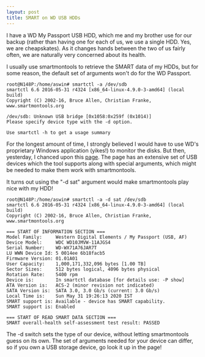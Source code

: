 ```yaml
---
layout: post
title: SMART on WD USB HDDs
---
```


I have a WD My Passport USB HDD, which me and my brother use for our backup
(rather than having one for each of us, we use a single HDD. Yes, we are
cheapskates). As it changes hands between the two of us fairly often, we
are naturally very concerned about its health.

I usually use smartmontools to retrieve the SMART data of my HDDs, but for
some reason, the default set of arguments won't do for the WD Passport.

    root@N148P:/home/aswin# smartctl -a /dev/sdb
    smartctl 6.6 2016-05-31 r4324 [x86_64-linux-4.9.0-3-amd64] (local build)
    Copyright (C) 2002-16, Bruce Allen, Christian Franke, www.smartmontools.org

    /dev/sdb: Unknown USB bridge [0x1058:0x259f (0x1014)]
    Please specify device type with the -d option.

    Use smartctl -h to get a usage summary

For the longest amount of time, I strongly believed I would have to use WD's
proprietary Windows application (yikes!) to monitor the disks. But then,
yesterday, I chanced upon this [page](https://www.smartmontools.org/wiki/Supported_USB-Devices).
The page has an extensive set of USB devices which the tool supports along with
special arguments, which might be needed to make them work with smartmontools.

It turns out using the "-d sat" argument would make smartmontools play nice
with my HDD!

    root@N148P:/home/aswin# smartctl -a -d sat /dev/sdb
    smartctl 6.6 2016-05-31 r4324 [x86_64-linux-4.9.0-3-amd64] (local build)
    Copyright (C) 2002-16, Bruce Allen, Christian Franke, www.smartmontools.org

    === START OF INFORMATION SECTION ===
    Model Family:     Western Digital Elements / My Passport (USB, AF)
    Device Model:     WDC WD10JMVW-11AJGS4
    Serial Number:    WD-WX71A76JAR7T
    LU WWN Device Id: 5 0014ee 6b18facb5
    Firmware Version: 01.01A01
    User Capacity:    1,000,171,332,096 bytes [1.00 TB]
    Sector Sizes:     512 bytes logical, 4096 bytes physical
    Rotation Rate:    5400 rpm
    Device is:        In smartctl database [for details use: -P show]
    ATA Version is:   ACS-2 (minor revision not indicated)
    SATA Version is:  SATA 3.0, 3.0 Gb/s (current: 3.0 Gb/s)
    Local Time is:    Sun May 31 19:26:13 2020 IST
    SMART support is: Available - device has SMART capability.
    SMART support is: Enabled

    === START OF READ SMART DATA SECTION ===
    SMART overall-health self-assessment test result: PASSED

The -d switch sets the type of our device, without letting smartmontools guess
on its own. The set of arguments needed for your device can differ, so if you
own a USB storage device, go look it up in the page!
